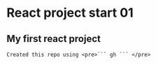 # React project start 01
## My first react project
`Created this repo using <pre>``` gh ``` </pre>`
